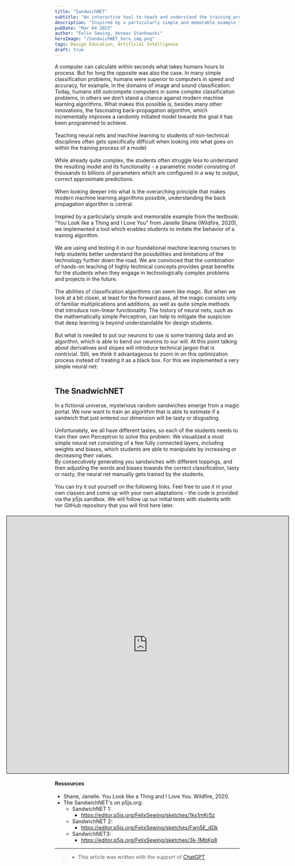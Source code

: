 ```yaml
---
title: "SandwichNET"
subtitle: "An interactive tool to teach and understand the training process of neural networks."
description: "Inspired by a particularly simple and memorable example from the textbook: 'You Look like a Thing and I Love You' from Janelle Shane (Wildfire, 2020), we implemented a tool which enables students to imitate the behavior of a training algorithm."
pubDate: "Mar 04 2023"
author: "Felix Sewing, Aeneas Stankowski"
heroImage: "/SandwichNET_hero_img.png"
tags: Design Education, Artificial Intelligence
draft: true
---
```

A computer can calculate within seconds what takes humans hours to process. But for long the opposite was also the case. In many simple classification problems, humans were superior to computers in speed and accuracy, for example, in the domains of image and sound classification. Today, humans still outcompete computers in some complex classification problems, in others we don’t stand a chance against modern machine learning algorithms. What makes this possible is, besides many other innovations, the fascinating back-propagation algorithm, which incrementally improves a randomly initiated model towards the goal it has been programmed to achieve.
<br/>
<br/>
Teaching neural nets and machine learning to students of non-technical disciplines often gets specifically difficult when looking into what goes on within the training process of a model.
<br/>
<br/>
While already quite complex, the students often struggle less to understand the resulting model and its functionality - a parametric model consisting of thousands to billions of parameters which are configured in a way to output, correct approximate predictions.
<br/>
<br/>
When looking deeper into what is the overarching principle that makes modern machine learning algorithms possible, understanding the back propagation algorithm is central.
<br/>
<br/>
Inspired by a particularly simple and memorable example from the textbook: "You Look like a Thing and I Love You" from Janelle Shane (Wildfire, 2020), we implemented a tool which enables students to imitate the behavior of a training algorithm.
<br/>
<br/>
We are using and testing it in our foundational machine learning courses to help students better understand the possibilities and limitations of the technology further down the road. We are convinced that the combination of hands-on teaching of highly technical concepts provides great benefits for the students when they engage in technologically complex problems and projects in the future.
<br/>
<br/>
The abilities of classification algorithms can seem like magic. But when we look at a bit closer, at least for the forward pass, all the magic consists only of familiar multiplications and additions, as well as quite simple methods that introduce non-linear functionality. The history of neural nets, such as the mathematically simple Perceptron, can help to mitigate the suspicion that deep learning is beyond understandable for design students.
<br/>
<br/>
But what is needed to put our neurons to use is some training data and an algorithm, which is able to bend our neurons to our will. At this point talking about derivatives and slopes will introduce technical jargon that is nontrivial. Still, we think it advantageous to zoom in on this optimization process instead of treating it as a black box. For this we implemented a very simple neural net:
<br/>
<br/>
## The SnadwichNET
 
In a fictional universe, mysterious random sandwiches emerge from a magic portal. We now want to train an algorithm that is able to estimate if a sandwich that just entered our dimension will be tasty or disgusting.
<br/>
<br/>
Unfortunately, we all have different tastes, so each of the students needs to train their own Perceptron to solve this problem. We visualized a most simple neural net consisting of a few fully connected layers, including weights and biases, which students are able to manipulate by increasing or decreasing their values.
<br/>
By consecutively generating you sandwiches with different toppings, and then adjusting the words and biases towards the correct classification, tasty or nasty, the neural net manually gets trained by the students.
<br/>
<br/>
You can try it out yourself on the following links. Feel free to use it in your own classes and come up with your own adaptations - the code is provided via the p5js sandbox. We will follow up our initial tests with students with her GitHub repository that you will find here later.

<div style="display: block; height: 700px; margin: 20px 0px 20px 0px; z-index: -100;!important">
    <iframe style="display: block; z-index: -100; position: absolute; width: 80vw; height: 700px; left: 10vw; border: 1px solid black" src="https://editor.p5js.org/FelixSewing/full/Fwn5E_dDk"></iframe>
</div> 

#### Ressources 

- Shane, Janelle. You Look like a Thing and I Love You. Wildfire, 2020. 
- The SandwichNET's on p5js.org:
    - SandwichNET 1:
        - https://editor.p5js.org/FelixSewing/sketches/1ks1mKr5z
    - SandwichNET 2:
        - https://editor.p5js.org/FelixSewing/sketches/Fwn5E_dDk
    - SandwichNET3:
        - https://editor.p5js.org/FelixSewing/sketches/3k-1MbKp8

---

> - This article was written with the support of [ChatGPT](https://chat.openai.com/)
